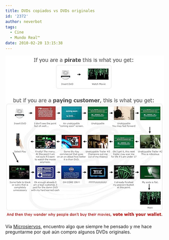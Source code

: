 ```yaml
---
title: DVDs copiados vs DVDs originales
id: '2372'
author: neverbot
tags:
  - Cine
  - Mundo Real™
date: 2010-02-20 13:15:38
---
```


![201002201314.jpg](./dvds-copiados-vs-dvds-originales/201002201314.jpg)

Vía [Microsiervos](http://www.microsiervos.com/archivo/peliculas-tv/dvd-pirateados-frente-comprados.html), encuentro algo que siempre he pensado y me hace preguntarme por qué aún compro algunos DVDs originales.